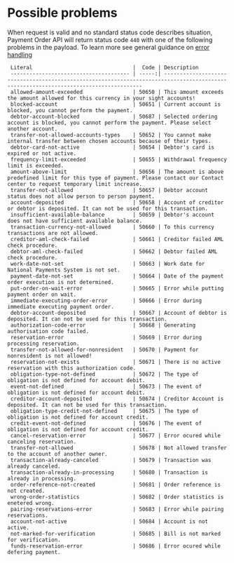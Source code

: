    
Possible problems
=================

When request is valid and no standard status code describes situation, Payment Order API will return status code `440` with one of the following problems in the payload. To learn more see general guidance on [error handling]()

     Literal                                |  Code | Description                                                                                                                          
     -------------------------------------- | -----:| -------------------------------------------------------------------------------------------------------------------------------------                                          
     allowed-amount-exceeded                | 50650 | This amount exceeds the amount allowed for this currency in your sight accounts!           
     blocked-account                        | 50651 | Current account is blocked, you cannot perform the payment.                                                                          
     debtor-account-blocked                 | 50687 | Selected ordering account is blocked, you cannot perform the payment. Please select another account.
     transfer-not-allowed-accounts-types    | 50652 | You cannot make internal transfer between chosen accounts because of their types.                                                                                                    
     debtor-card-not-active                 | 50654 | Debtor's card is expired or not active.                                                                                              
     frequency-limit-exceeded               | 50655 | Withdrawal frequency limit is exceeded.                                                                                              
     amount-above-limit                     | 50656 | The amount is above predefined limit for this type of payment. Please contact our Contact center to request temporary limit increase.
     transfer-not-allowed                   | 50657 | Debtor account status does not allow person to person payment.                                                                       
     account-deposited                      | 50658 | Account of creditor or debtor is deposited. It can not be used for this transaction.                                                 
     insufficient-available-balance         | 50659 | Debtor's account does not have sufficient available balance.                                                                         
     transaction-currency-not-allowed       | 50660 | To this currency transactions are not allowed.                                                                                       
     creditor-aml-check-failed              | 50661 | Creditor failed AML check procedure.                                                                                                 
     debtor-aml-check-failed                | 50662 | Debtor failed AML check procedure.                                                                                                   
     work-date-not-set                      | 50663 | Work date for National Payments System is not set.                                                                                   
     payment-date-not-set                   | 50664 | Date of the payment order execution is not determined.                                                                               
     put-order-on-wait-error                | 50665 | Error while putting payment order on wait.                                                                                           
     immediate-executing-order-error        | 50666 | Error during immediate executing payment order.                                                                                      
     debtor-account-deposited               | 50667 | Account of debtor is deposited. It can not be used for this transaction.                                                             
     authorization-code-error               | 50668 | Generating authorisation code failed.                                                                                                
     reservation-error                      | 50669 | Error during processing reservation.                                                                                                 
     transfer-not-allowed-for-nonresident   | 50670 | Payment for nonresident is not allowed!                                                                                              
     reservation-not-exists                 | 50671 | There is no active reservation with this authorization code.                                                                         
     obligation-type-not-defined            | 50672 | The type of obligation is not defined for account debit.                                                                             
     event-not-defined                      | 50673 | The event of obligation is not defined for account debit.                                                                            
     creditor-account-deposited             | 50674 | Creditor Account is deposited. It can not be used for this transaction.                                                              
     obligation-type-credit-not-defined     | 50675 | The type of obligation is not defined for account credit.                                                                            
     credit-event-not-defined               | 50676 | The event of obligation is not defined for account credit.                                                                           
     cancel-reservation-error               | 50677 | Error ocured while canceling reservation.                                                                                            
     transfer-not-allowed                   | 50678 | Not allowed transfer to the account of another owner.
     transaction-already-canceled           | 50679 | Transaction was already canceled.
     transaction-already-in-processing      | 50680 | Transaction is already in processing.
     order-reference-not-created            | 50681 | Order reference is not created.
     wrong-order-statistics                 | 50682 | Order statistics is enetered wrong.
     pairing-reservations-error             | 50683 | Error while pairing reservations.
     account-not-active                     | 50684 | Account is not active.
     not-marked-for-verification            | 50685 | Bill is not marked for verification.
     funds-reservation-error                | 50686 | Error ocured while defering payment.
     
